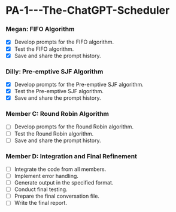 # PA-1---The-ChatGPT-Scheduler

### Megan: FIFO Algorithm
- [x] Develop prompts for the FIFO algorithm.
- [x] Test the FIFO algorithm.
- [x] Save and share the prompt history.

### Dilly: Pre-emptive SJF Algorithm
- [x] Develop prompts for the Pre-emptive SJF algorithm.
- [x] Test the Pre-emptive SJF algorithm.
- [x] Save and share the prompt history.

### Member C: Round Robin Algorithm
- [ ] Develop prompts for the Round Robin algorithm.
- [ ] Test the Round Robin algorithm.
- [ ] Save and share the prompt history.

### Member D: Integration and Final Refinement
- [ ] Integrate the code from all members.
- [ ] Implement error handling.
- [ ] Generate output in the specified format.
- [ ] Conduct final testing.
- [ ] Prepare the final conversation file.
- [ ] Write the final report.
